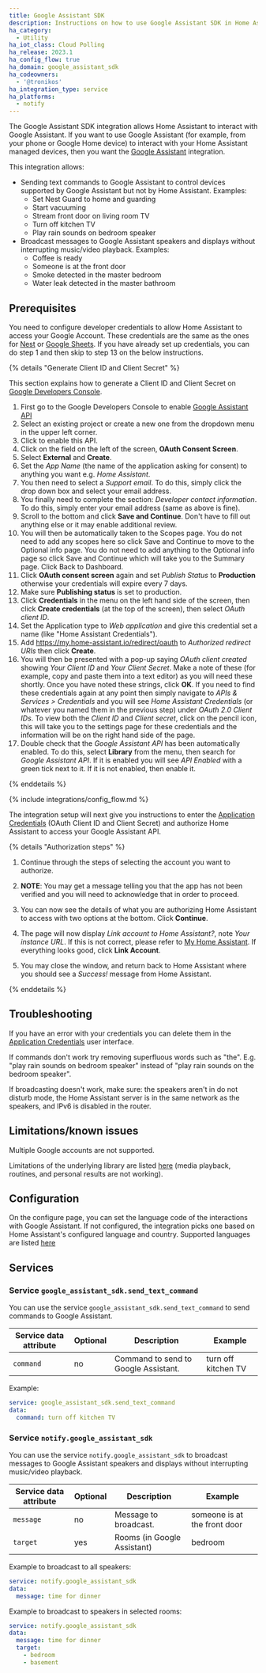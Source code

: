 ```yaml
---
title: Google Assistant SDK
description: Instructions on how to use Google Assistant SDK in Home Assistant.
ha_category:
  - Utility
ha_iot_class: Cloud Polling
ha_release: 2023.1
ha_config_flow: true
ha_domain: google_assistant_sdk
ha_codeowners:
  - '@tronikos'
ha_integration_type: service
ha_platforms:
  - notify
---
```


The Google Assistant SDK integration allows Home Assistant to interact with Google Assistant. If you want to use Google Assistant (for example, from your phone or Google Home device) to interact with your Home Assistant managed devices, then you want the [Google Assistant](/integrations/google_assistant) integration.

This integration allows:

- Sending text commands to Google Assistant to control devices supported by Google Assistant but not by Home Assistant. Examples:
  - Set Nest Guard to home and guarding
  - Start vacuuming
  - Stream front door on living room TV
  - Turn off kitchen TV
  - Play rain sounds on bedroom speaker
- Broadcast messages to Google Assistant speakers and displays without interrupting music/video playback. Examples:
  - Coffee is ready
  - Someone is at the front door
  - Smoke detected in the master bedroom
  - Water leak detected in the master bathroom

<lite-youtube videoid="a-Is8GtLJCs" videotitle="Controlling Google Home With Home Assistant!" posterquality="maxresdefault"></lite-youtube>

## Prerequisites

You need to configure developer credentials to allow Home Assistant to access your Google Account.
These credentials are the same as the ones for [Nest](/integrations/nest) or [Google Sheets](/integrations/google_sheets).
If you have already set up credentials, you can do step 1 and then skip to step 13 on the below instructions.

{% details "Generate Client ID and Client Secret" %}

This section explains how to generate a Client ID and Client Secret on
[Google Developers Console](https://console.developers.google.com/apis/api/embeddedassistant.googleapis.com/overview).

1. First go to the Google Developers Console to enable [Google Assistant API](https://console.developers.google.com/apis/api/embeddedassistant.googleapis.com/overview)
2. Select an existing project or create a new one from the dropdown menu in the upper left corner.
3. Click to enable this API.
4. Click on the field on the left of the screen, **OAuth Consent Screen**.
5. Select **External** and **Create**.
6. Set the *App Name* (the name of the application asking for consent) to anything you want e.g.  *Home Assistant*.
7. You then need to select a *Support email*. To do this, simply click the drop down box and select your email address.
8. You finally need to complete the section: *Developer contact information*. To do this, simply enter your email address (same as above is fine).
9. Scroll to the bottom and click **Save and Continue**. Don't have to fill out anything else or it may enable additional review.
10. You will then be automatically taken to the Scopes page. You do not need to add any scopes here so click Save and Continue to move to the Optional info page. You do not need to add anything to the Optional info page so click Save and Continue which will take you to the Summary page. Click Back to Dashboard.
11. Click **OAuth consent screen** again and set *Publish Status* to **Production** otherwise your credentials will expire every 7 days.
12. Make sure **Publishing status** is set to production.
13. Click **Credentials** in the menu on the left hand side of the screen, then click **Create credentials** (at the top of the screen), then select *OAuth client ID*.
14. Set the Application type to *Web application* and give this credential set a name (like "Home Assistant Credentials").
15. Add https://my.home-assistant.io/redirect/oauth to *Authorized redirect URIs* then click **Create**.
16. You will then be presented with a pop-up saying *OAuth client created* showing *Your Client ID* and *Your Client Secret*. Make a note of these (for example, copy and paste them into a text editor) as you will need these shortly. Once you have noted these strings, click **OK**. If you need to find these credentials again at any point then simply navigate to *APIs & Services > Credentials* and you will see *Home Assistant Credentials* (or whatever you named them in the previous step) under *OAuth 2.0 Client IDs*. To view both the *Client ID* and *Client secret*, click on the pencil icon, this will take you to the settings page for these credentials and the information will be on the right hand side of the page.
17. Double check that the *Google Assistant API* has been automatically enabled. To do this, select **Library** from the menu, then search for *Google Assistant API*. If it is enabled you will see *API Enabled* with a green tick next to it. If it is not enabled, then enable it.

{% enddetails %}

{% include integrations/config_flow.md %}

The integration setup will next give you instructions to enter the [Application Credentials](/integrations/application_credentials/) (OAuth Client ID and Client Secret) and authorize Home Assistant to access your Google Assistant API.

{% details "Authorization steps" %}

1. Continue through the steps of selecting the account you want to authorize.

2. **NOTE**: You may get a message telling you that the app has not been verified and you will need to acknowledge that in order to proceed.

3. You can now see the details of what you are authorizing Home Assistant to access with two options at the bottom. Click **Continue**.

4. The page will now display *Link account to Home Assistant?*, note *Your instance URL*. If this is not correct, please refer to [My Home Assistant](/integrations/my). If everything looks good, click **Link Account**.

5. You may close the window, and return back to Home Assistant where you should see a *Success!* message from Home Assistant.

{% enddetails %}

## Troubleshooting

If you have an error with your credentials you can delete them in the [Application Credentials](/integrations/application_credentials/) user interface.

If commands don't work try removing superfluous words such as "the". E.g. "play rain sounds on bedroom speaker" instead of "play rain sounds on the bedroom speaker".

If broadcasting doesn't work, make sure: the speakers aren't in do not disturb mode, the Home Assistant server is in the same network as the speakers, and IPv6 is disabled in the router.

## Limitations/known issues

Multiple Google accounts are not supported.

Limitations of the underlying library are listed [here](https://github.com/tronikos/gassist_text#limitationsknown-issues) (media playback, routines, and personal results are not working).

## Configuration

On the configure page, you can set the language code of the interactions with Google Assistant. If not configured, the integration picks one based on Home Assistant's configured language and country. Supported languages are listed [here](https://developers.google.com/assistant/sdk/reference/rpc/languages)

## Services

### Service `google_assistant_sdk.send_text_command`

You can use the service `google_assistant_sdk.send_text_command` to send commands to Google Assistant.

| Service data attribute | Optional | Description | Example |
| ---------------------- | -------- | ----------- | --------|
| `command`              | no       | Command to send to Google Assistant. | turn off kitchen TV |

Example:

```yaml
service: google_assistant_sdk.send_text_command
data:
  command: turn off kitchen TV
```

### Service `notify.google_assistant_sdk`

You can use the service `notify.google_assistant_sdk` to broadcast messages to Google Assistant speakers and displays without interrupting music/video playback.

| Service data attribute | Optional | Description | Example |
| ---------------------- | -------- | ----------- | --------|
| `message`              | no       | Message to broadcast. | someone is at the front door |
| `target`               | yes      | Rooms (in Google Assistant) | bedroom |

Example to broadcast to all speakers:

```yaml
service: notify.google_assistant_sdk
data:
  message: time for dinner
```

Example to broadcast to speakers in selected rooms:

```yaml
service: notify.google_assistant_sdk
data:
  message: time for dinner
  target:
    - bedroom
    - basement
```
